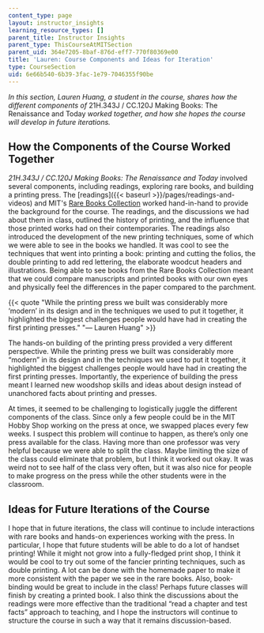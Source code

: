 ```yaml
---
content_type: page
layout: instructor_insights
learning_resource_types: []
parent_title: Instructor Insights
parent_type: ThisCourseAtMITSection
parent_uid: 364e7205-8baf-876d-eff7-770f80369e00
title: 'Lauren: Course Components and Ideas for Iteration'
type: CourseSection
uid: 6e66b540-6b39-3fac-1e79-7046355f90be
---
```


_In this section, Lauren Huang, a student in the course, shares how the different components of_ 21H.343J / CC.120J Making Books: The Renaissance and Today _worked together, and how she hopes the course will develop in future iterations._

How the Components of the Course Worked Together
------------------------------------------------

_21H.343J / CC.120J Making Books: The Renaissance and Today_ involved several components, including readings, exploring rare books, and building a printing press. The [readings]({{< baseurl >}}/pages/readings-and-videos) and MIT's [Rare Books Collection](https://libraries.mit.edu/archives/research/rare-books.html) worked hand-in-hand to provide the background for the course. The readings, and the discussions we had about them in class, outlined the history of printing, and the influence that those printed works had on their contemporaries. The readings also introduced the development of the new printing techniques, some of which we were able to see in the books we handled. It was cool to see the techniques that went into printing a book: printing and cutting the folios, the double printing to add red lettering, the elaborate woodcut headers and illustrations. Being able to see books from the Rare Books Collection meant that we could compare manuscripts and printed books with our own eyes and physically feel the differences in the paper compared to the parchment.

{{< quote "While the printing press we built was considerably more ‘modern’ in its design and in the techniques we used to put it together, it highlighted the biggest challenges people would have had in creating the first printing presses." "— Lauren Huang" >}}

The hands-on building of the printing press provided a very different perspective. While the printing press we built was considerably more “modern” in its design and in the techniques we used to put it together, it highlighted the biggest challenges people would have had in creating the first printing presses. Importantly, the experience of building the press meant I learned new woodshop skills and ideas about design instead of unanchored facts about printing and presses.

At times, it seemed to be challenging to logistically juggle the different components of the class. Since only a few people could be in the MIT Hobby Shop working on the press at once, we swapped places every few weeks. I suspect this problem will continue to happen, as there’s only one press available for the class. Having more than one professor was very helpful because we were able to split the class. Maybe limiting the size of the class could eliminate that problem, but I think it worked out okay. It was weird not to see half of the class very often, but it was also nice for people to make progress on the press while the other students were in the classroom.

Ideas for Future Iterations of the Course
-----------------------------------------

I hope that in future iterations, the class will continue to include interactions with rare books and hands-on experiences working with the press. In particular, I hope that future students will be able to do a lot of handset printing! While it might not grow into a fully-fledged print shop, I think it would be cool to try out some of the fancier printing techniques, such as double printing. A lot can be done with the homemade paper to make it more consistent with the paper we see in the rare books. Also, book-binding would be great to include in the class! Perhaps future classes will finish by creating a printed book. I also think the discussions about the readings were more effective than the traditional “read a chapter and test facts” approach to teaching, and I hope the instructors will continue to structure the course in such a way that it remains discussion-based.